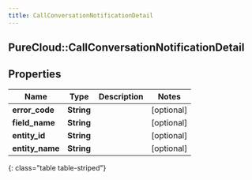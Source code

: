 ```yaml
---
title: CallConversationNotificationDetail
---
```

## PureCloud::CallConversationNotificationDetail

## Properties

|Name | Type | Description | Notes|
|------------ | ------------- | ------------- | -------------|
| **error_code** | **String** |  | [optional] |
| **field_name** | **String** |  | [optional] |
| **entity_id** | **String** |  | [optional] |
| **entity_name** | **String** |  | [optional] |
{: class="table table-striped"}


